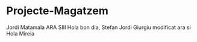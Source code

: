 # Projecte-Magatzem
Jordi Matamala ARA SIII
Hola bon dia, Stefan Jordi Giurgiu modificat ara si
Hola Mireia
